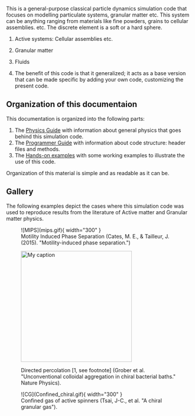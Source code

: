 
This is a general-purpose classical particle dynamics simulation code that focuses on modelling particulate systems, granular matter etc. This system can be anything ranging from materials like fine powders, grains to cellular assemblies. etc. The discrete element is a soft or a hard sphere.

1. Active systems: Cellular assemblies etc.
2. Granular matter
3. Fluids

1. The benefit of this code is that it generalized; it acts as a base version that can be made specific by adding
   your own code, customizing the present code.

## Organization of this documentaion

This documentation is organized into the following parts:

1. The [Physics Guide](General_Physics/Overview.md) with information about general physics that goes behind this simulation code.
2. The [Programmer Guide](Programmer_Guide/Overview.md) with information about code structure: header files and methods.
3. The [Hands-on examples](Putting_together/Interacting_gas.md) with some working examples to illustrate the use of this code.

Organization of this material is simple and as readable as it can be.

## Gallery
The following examples depict the cases where this simulation code was used to reproduce results from the literature of 
Active matter and Granular matter physics.

<figure markdown="span">
  ![MIPS](mips.gif){ width="300" }
  <figcaption> Motility Induced Phase Separation (Cates, M. E., & Tailleur, J. (2015). "Motility-induced phase separation.")</figcaption>
</figure>


<figure>
<img src="./DP.gif" alt="My caption " width="300" /><figcaption>

Directed percolation [1, see footnote] (Grober et al. "Unconventional colloidal aggregation in chiral bacterial baths." Nature Physics).

</figcaption>
</figure>

<figure markdown="span">
  ![CG](Confined_chiral.gif){ width="300" }
  <figcaption>Confined gas of active spinners (Tsai, J-C., et al. "A chiral granular gas").</figcaption>
</figure>


[^1]: [Pabitra Masanta](https://www.linkedin.com/in/pabitra-masanta-344036205/) worked on this for his master's thesis work at IIT Bombay

